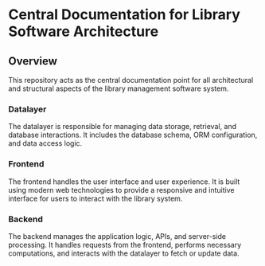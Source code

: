 # Central Documentation for Library Software Architecture

## Overview
This repository acts as the central documentation point for all architectural and structural aspects of the library management software system. 

### Datalayer
The datalayer is responsible for managing data storage, retrieval, and database interactions. It includes the database schema, ORM configuration, and data access logic.

### Frontend
The frontend handles the user interface and user experience. It is built using modern web technologies to provide a responsive and intuitive interface for users to interact with the library system.

### Backend
The backend manages the application logic, APIs, and server-side processing. It handles requests from the frontend, performs necessary computations, and interacts with the datalayer to fetch or update data.
